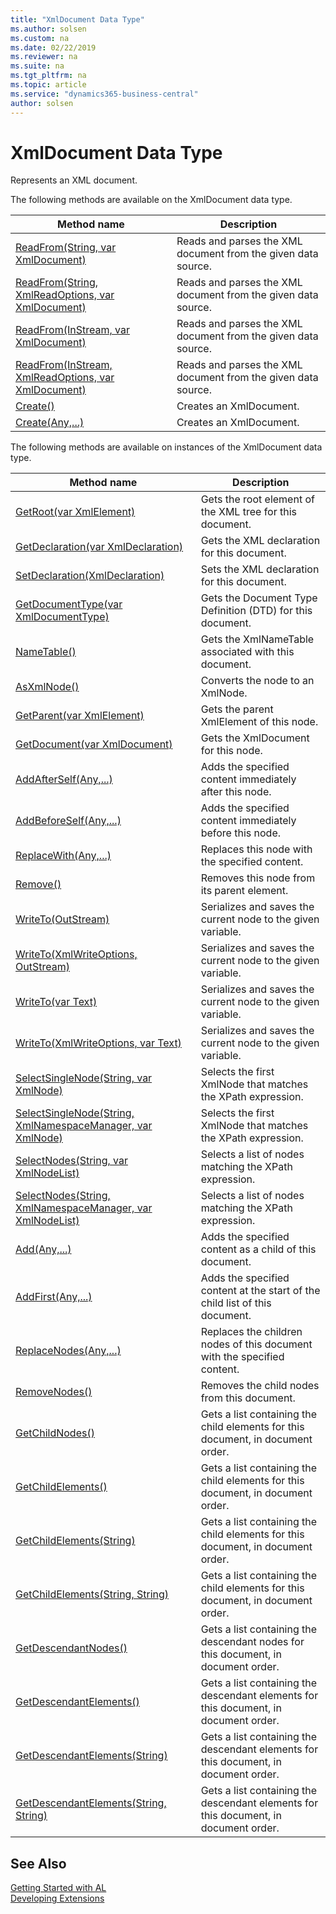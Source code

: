 ```yaml
---
title: "XmlDocument Data Type"
ms.author: solsen
ms.custom: na
ms.date: 02/22/2019
ms.reviewer: na
ms.suite: na
ms.tgt_pltfrm: na
ms.topic: article
ms.service: "dynamics365-business-central"
author: solsen
---
```

[//]: # (START>DO_NOT_EDIT)
[//]: # (IMPORTANT:Do not edit any of the content between here and the END>DO_NOT_EDIT.)
[//]: # (Any modifications should be made in the .xml files in the ModernDev repo.)
# XmlDocument Data Type
Represents an XML document.


The following methods are available on the XmlDocument data type.


|Method name|Description|
|-----------|-----------|
|[ReadFrom(String, var XmlDocument)](xmldocument-readfrom-string-xmldocument-method.md)|Reads and parses the XML document from the given data source.|
|[ReadFrom(String, XmlReadOptions, var XmlDocument)](xmldocument-readfrom-string-xmlreadoptions-xmldocument-method.md)|Reads and parses the XML document from the given data source.|
|[ReadFrom(InStream, var XmlDocument)](xmldocument-readfrom-instream-xmldocument-method.md)|Reads and parses the XML document from the given data source.|
|[ReadFrom(InStream, XmlReadOptions, var XmlDocument)](xmldocument-readfrom-instream-xmlreadoptions-xmldocument-method.md)|Reads and parses the XML document from the given data source.|
|[Create()](xmldocument-create--method.md)|Creates an XmlDocument.|
|[Create(Any,...)](xmldocument-create-joker-method.md)|Creates an XmlDocument.|

The following methods are available on instances of the XmlDocument data type.

|Method name|Description|
|-----------|-----------|
|[GetRoot(var XmlElement)](xmldocument-getroot-method.md)|Gets the root element of the XML tree for this document.|
|[GetDeclaration(var XmlDeclaration)](xmldocument-getdeclaration-method.md)|Gets the XML declaration for this document.|
|[SetDeclaration(XmlDeclaration)](xmldocument-setdeclaration-method.md)|Sets the XML declaration for this document.|
|[GetDocumentType(var XmlDocumentType)](xmldocument-getdocumenttype-method.md)|Gets the Document Type Definition (DTD) for this document.|
|[NameTable()](xmldocument-nametable-method.md)|Gets the XmlNameTable associated with this document.|
|[AsXmlNode()](xmldocument-asxmlnode-method.md)|Converts the node to an XmlNode.|
|[GetParent(var XmlElement)](xmldocument-getparent-method.md)|Gets the parent XmlElement of this node.|
|[GetDocument(var XmlDocument)](xmldocument-getdocument-method.md)|Gets the XmlDocument for this node.|
|[AddAfterSelf(Any,...)](xmldocument-addafterself-method.md)|Adds the specified content immediately after this node.|
|[AddBeforeSelf(Any,...)](xmldocument-addbeforeself-method.md)|Adds the specified content immediately before this node.|
|[ReplaceWith(Any,...)](xmldocument-replacewith-method.md)|Replaces this node with the specified content.|
|[Remove()](xmldocument-remove-method.md)|Removes this node from its parent element.|
|[WriteTo(OutStream)](xmldocument-writeto-outstream-method.md)|Serializes and saves the current node to the given variable.|
|[WriteTo(XmlWriteOptions, OutStream)](xmldocument-writeto-xmlwriteoptions-outstream-method.md)|Serializes and saves the current node to the given variable.|
|[WriteTo(var Text)](xmldocument-writeto-text-method.md)|Serializes and saves the current node to the given variable.|
|[WriteTo(XmlWriteOptions, var Text)](xmldocument-writeto-xmlwriteoptions-text-method.md)|Serializes and saves the current node to the given variable.|
|[SelectSingleNode(String, var XmlNode)](xmldocument-selectsinglenode-string-xmlnode-method.md)|Selects the first XmlNode that matches the XPath expression.|
|[SelectSingleNode(String, XmlNamespaceManager, var XmlNode)](xmldocument-selectsinglenode-string-xmlnamespacemanager-xmlnode-method.md)|Selects the first XmlNode that matches the XPath expression.|
|[SelectNodes(String, var XmlNodeList)](xmldocument-selectnodes-string-xmlnodelist-method.md)|Selects a list of nodes matching the XPath expression.|
|[SelectNodes(String, XmlNamespaceManager, var XmlNodeList)](xmldocument-selectnodes-string-xmlnamespacemanager-xmlnodelist-method.md)|Selects a list of nodes matching the XPath expression.|
|[Add(Any,...)](xmldocument-add-method.md)|Adds the specified content as a child of this document.|
|[AddFirst(Any,...)](xmldocument-addfirst-method.md)|Adds the specified content at the start of the child list of this document.|
|[ReplaceNodes(Any,...)](xmldocument-replacenodes-method.md)|Replaces the children nodes of this document with the specified content.|
|[RemoveNodes()](xmldocument-removenodes-method.md)|Removes the child nodes from this document.|
|[GetChildNodes()](xmldocument-getchildnodes-method.md)|Gets a list containing the child elements for this document, in document order.|
|[GetChildElements()](xmldocument-getchildelements--method.md)|Gets a list containing the child elements for this document, in document order.|
|[GetChildElements(String)](xmldocument-getchildelements-string-method.md)|Gets a list containing the child elements for this document, in document order.|
|[GetChildElements(String, String)](xmldocument-getchildelements-string-string-method.md)|Gets a list containing the child elements for this document, in document order.|
|[GetDescendantNodes()](xmldocument-getdescendantnodes-method.md)|Gets a list containing the descendant nodes for this document, in document order.|
|[GetDescendantElements()](xmldocument-getdescendantelements--method.md)|Gets a list containing the descendant elements for this document, in document order.|
|[GetDescendantElements(String)](xmldocument-getdescendantelements-string-method.md)|Gets a list containing the descendant elements for this document, in document order.|
|[GetDescendantElements(String, String)](xmldocument-getdescendantelements-string-string-method.md)|Gets a list containing the descendant elements for this document, in document order.|

[//]: # (IMPORTANT: END>DO_NOT_EDIT)
## See Also
[Getting Started with AL](../../devenv-get-started.md)  
[Developing Extensions](../../devenv-dev-overview.md)  